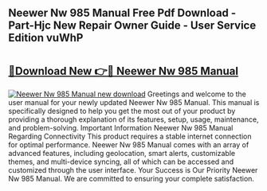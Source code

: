 ## Neewer Nw 985 Manual Free Pdf Download - Part-Hjc New Repair Owner Guide - User Service Edition vuWhP

# <h2><a href="http://cf22399.oget.top/?id=Neewer+Nw+985+Manual">🔗Download New 👉🔴 Neewer Nw 985 Manual</a></h2>

[![Neewer Nw 985 Manual new download](https://i.imgur.com/5g1atiW.png)](http://cf22399.oget.top/?id=Neewer+Nw+985+Manual)
Greetings and welcome to the user manual for your newly updated Neewer Nw 985 Manual. This manual is specifically designed to help you get the most out of your product by providing a thorough explanation of its features, setup, usage, maintenance, and problem-solving. Important Information Neewer Nw 985 Manual Regarding Connectivity This product requires a stable internet connection for optimal performance. Neewer Nw 985 Manual comes with an array of advanced features, including geolocation, smart alerts, customizable themes, and multi-device syncing, all of which can be accessed and customized through the user interface. Your Success is Our Priority Neewer Nw 985 Manual. We are committed to ensuring your complete satisfaction.
